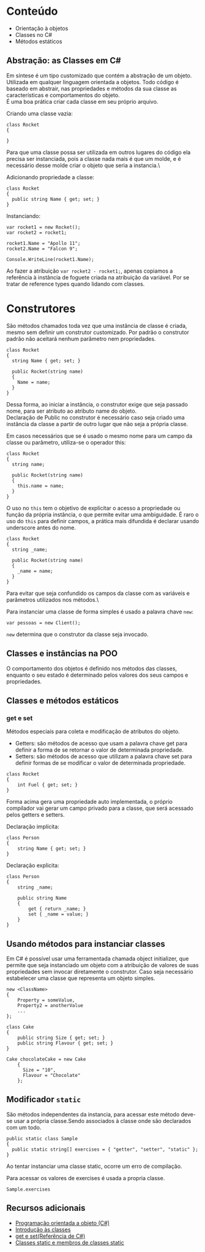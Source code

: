 # Conteúdo

- Orientação à objetos
- Classes no C#
- Métodos estáticos

## Abstração: as Classes em C#

Em síntese é um tipo customizado que contém a abstração de um objeto.
Utilizada em qualquer linguagem orientada a objetos. Todo código é baseado em abstrair, nas propriedades e métodos da sua classe as características e comportamentos do objeto.\
É uma boa prática criar cada classe em seu próprio arquivo.

Criando uma classe vazia:
```
class Rocket
{

}
```

Para que uma classe possa ser utilizada em outros lugares do código ela precisa ser instanciada, pois a classe nada mais é que um molde, e é necessário desse molde criar o objeto que seria a instancia.\

Adicionando propriedade a classe:
```
class Rocket
{
  public string Name { get; set; }
}
```

Instanciando:
```
var rocket1 = new Rocket();
var rocket2 = rocket1;

rocket1.Name = "Apollo 11";
rocket2.Name = "Falcon 9";

Console.WriteLine(rocket1.Name);
```

Ao fazer a atribuição `var rocket2 - rocket1;`, apenas copiamos a referência à instância de foguete criada na atribuição da variável. Por se tratar de reference types quando lidando com classes.

# Construtores

São métodos chamados toda vez que uma instância de classe é criada, mesmo sem definir um construtor customizado. Por padrão o construtor padrão não aceitará nenhum parâmetro nem propriedades.

```
class Rocket
{
  string Name { get; set; }

  public Rocket(string name)
  {
    Name = name;
  }
}
```

Dessa forma, ao iniciar a instância, o construtor exige que seja passado nome, para ser atributo ao atributo name do objeto.\
Declaração de Public no construtor é necessário caso seja criado uma instância da classe a partir de outro lugar que não seja a própria classe.

Em casos necessários que se é usado o mesmo nome para um campo da classe ou parâmetro, utiliza-se o operador this:

```
class Rocket
{
  string name;

  public Rocket(string name)
  {
    this.name = name;
  }
}
```

O uso no `this` tem o objetivo de explicitar o acesso a propriedade ou função da própria instância, o que permite evitar uma ambiguidade. É raro o uso do `this` para definir campos, a prática mais difundida é declarar usando underscore antes do nome.

```
class Rocket
{
  string _name;

  public Rocket(string name)
  {
    _name = name;
  }
}
```

Para evitar que seja confundido os campos da classe com as variáveis e parâmetros utilizados nos métodos.\

Para instanciar uma classe de forma simples é usado a palavra chave `new`:

```
var pessoas = new Client();
```

`new` determina que o construtor da classe seja invocado.

## Classes e instâncias na POO

O comportamento dos objetos é definido nos métodos das classes, enquanto o seu estado é determinado pelos valores dos seus campos e propriedades.

## Classes e métodos estáticos

### get e set

Métodos especiais para coleta e modificação de atributos do objeto.

- Getters: são métodos de acesso que usam a palavra chave get para definir a forma de se retornar o valor de determinada propriedade.
- Setters: são métodos de acesso que utilizam a palavra chave set para definir formas de se modificar o valor de determinada propriedade.

```
class Rocket
{
    int Fuel { get; set; }
}
```

Forma acima gera uma propriedade auto implementada, o próprio compilador vai gerar um campo privado para a classe, que será acessado pelos getters e setters.

Declaração implícita:
```
class Person
{
    string Name { get; set; }
}
```

Declaração explicita:
```
class Person
{
    string _name;

    public string Name
    {
        get { return _name; }
        set { _name = value; }
    }
}
```

## Usando métodos para instanciar classes

Em C# é possível usar uma ferramentada chamada object initializer, que permite que seja instanciado um objeto com a atribuição de valores de suas propriedades sem invocar diretamente o construtor.
Caso seja necessário estabelecer uma classe que representa um objeto simples.

```
new <ClassName>
{
    Property = someValue,
    Property2 = anotherValue
    ...
};
```

```
class Cake
{
    public string Size { get; set; }
    public string Flavour { get; set; }
}

Cake chocolateCake = new Cake
    {
      Size = "10",
      Flavour = "Chocolate"
    };
```

## Modificador `static`

São métodos independentes da instancia, para acessar este método deve-se usar a própria classe.Sendo associados à classe onde são declarados com um todo.

```
public static class Sample
{
  public static string[] exercises = { "getter", "setter", "static" };
}
```

Ao tentar instanciar uma classe static, ocorre um erro de compilação.

Para acessar os valores de exercises é usada a propria classe.
```
Sample.exercises
```

## Recursos adicionais

- [Programação orientada a objeto (C#)](https://learn.microsoft.com/pt-br/dotnet/csharp/fundamentals/tutorials/oop)
- [Introdução às classes](https://learn.microsoft.com/pt-br/dotnet/csharp/fundamentals/types/classes)
- [get e set(Referência de C#)](https://learn.microsoft.com/pt-br/dotnet/csharp/language-reference/keywords/get)
- [Classes static e membros de classes static](https://learn.microsoft.com/pt-br/dotnet/csharp/programming-guide/classes-and-structs/static-classes-and-static-class-members)